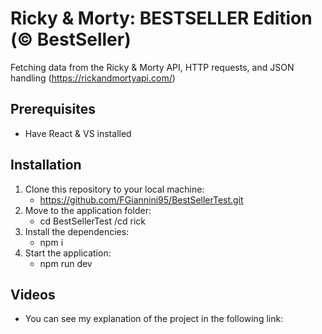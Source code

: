 # Ricky & Morty: BESTSELLER Edition (© BestSeller)
Fetching data from the Ricky & Morty API, HTTP requests, and JSON handling (https://rickandmortyapi.com/)
## Prerequisites
- Have React & VS installed
## Installation
1. Clone this repository to your local machine:
   - https://github.com/FGiannini95/BestSellerTest.git
2. Move to the application folder:
   - cd BestSellerTest /cd rick
3. Install the dependencies:
   - npm i
4. Start the application:
   - npm run dev
## Videos
- You can see my explanation of the project in the following link: 
